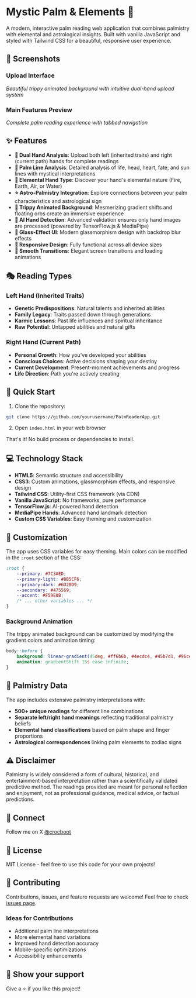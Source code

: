 # Mystic Palm & Elements 🌟

A modern, interactive palm reading web application that combines palmistry with elemental and astrological insights. Built with vanilla JavaScript and styled with Tailwind CSS for a beautiful, responsive user experience.

## 📸 Screenshots

### Upload Interface
*Beautiful trippy animated background with intuitive dual-hand upload system*

### Main Features Preview  
*Complete palm reading experience with tabbed navigation*

## ✨ Features

- **🔮 Dual Hand Analysis**: Upload both left (inherited traits) and right (current path) hands for complete readings
- **📝 Palm Line Analysis**: Detailed analysis of life, head, heart, fate, and sun lines with mystical interpretations
- **🌊 Elemental Hand Type**: Discover your hand's elemental nature (Fire, Earth, Air, or Water)
- **⭐ Astro-Palmistry Integration**: Explore connections between your palm characteristics and astrological sign
- **🎨 Trippy Animated Background**: Mesmerizing gradient shifts and floating orbs create an immersive experience
- **🤖 AI Hand Detection**: Advanced validation ensures only hand images are processed (powered by TensorFlow.js & MediaPipe)
- **💎 Glass-Effect UI**: Modern glassmorphism design with backdrop blur effects
- **📱 Responsive Design**: Fully functional across all device sizes
- **🔄 Smooth Transitions**: Elegant screen transitions and loading animations

## 🎭 Reading Types

### Left Hand (Inherited Traits)
- **Genetic Predispositions**: Natural talents and inherited abilities
- **Family Legacy**: Traits passed down through generations  
- **Karmic Lessons**: Past life influences and spiritual inheritance
- **Raw Potential**: Untapped abilities and natural gifts

### Right Hand (Current Path)
- **Personal Growth**: How you've developed your abilities
- **Conscious Choices**: Active decisions shaping your destiny
- **Current Development**: Present-moment achievements and progress
- **Life Direction**: Path you're actively creating

## 🚀 Quick Start

1. Clone the repository:
```bash
git clone https://github.com/yourusername/PalmReaderApp.git
```

2. Open `index.html` in your web browser

That's it! No build process or dependencies to install.

## 💻 Technology Stack

- **HTML5**: Semantic structure and accessibility
- **CSS3**: Custom animations, glassmorphism effects, and responsive design
- **Tailwind CSS**: Utility-first CSS framework (via CDN)
- **Vanilla JavaScript**: No frameworks, pure performance
- **TensorFlow.js**: AI-powered hand detection
- **MediaPipe Hands**: Advanced hand landmark detection
- **Custom CSS Variables**: Easy theming and customization

## 🎨 Customization

The app uses CSS variables for easy theming. Main colors can be modified in the `:root` section of the CSS:

```css
:root {
    --primary: #7C3AED;
    --primary-light: #8B5CF6;
    --primary-dark: #6D28D9;
    --secondary: #475569;
    --accent: #F59E0B;
    /* ... other variables ... */
}
```

### Background Animation
The trippy animated background can be customized by modifying the gradient colors and animation timing:

```css
body::before {
    background: linear-gradient(45deg, #ff6b6b, #4ecdc4, #45b7d1, #96ceb4, #feca57, #ff9ff3, #54a0ff);
    animation: gradientShift 15s ease infinite;
}
```

## 🔮 Palmistry Data

The app includes extensive palmistry interpretations with:
- **500+ unique readings** for different line combinations
- **Separate left/right hand meanings** reflecting traditional palmistry beliefs
- **Elemental hand classifications** based on palm shape and finger proportions
- **Astrological correspondences** linking palm elements to zodiac signs

## ⚠️ Disclaimer

Palmistry is widely considered a form of cultural, historical, and entertainment-based interpretation rather than a scientifically validated predictive method. The readings provided are meant for personal reflection and enjoyment, not as professional guidance, medical advice, or factual predictions.

## 📱 Connect

Follow me on X [@crocboot](https://twitter.com/crocboot)

## 📄 License

MIT License - feel free to use this code for your own projects!

## 🤝 Contributing

Contributions, issues, and feature requests are welcome! Feel free to check [issues page](https://github.com/yourusername/PalmReaderApp/issues).

### Ideas for Contributions
- Additional palm line interpretations
- More elemental hand variations
- Improved hand detection accuracy
- Mobile-specific optimizations
- Accessibility enhancements

## 🌟 Show your support

Give a ⭐️ if you like this project! 